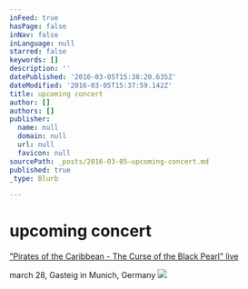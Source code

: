 ```yaml
---
inFeed: true
hasPage: false
inNav: false
inLanguage: null
starred: false
keywords: []
description: ''
datePublished: '2016-03-05T15:38:20.635Z'
dateModified: '2016-03-05T15:37:59.142Z'
title: upcoming concert
author: []
authors: []
publisher:
  name: null
  domain: null
  url: null
  favicon: null
sourcePath: _posts/2016-03-05-upcoming-concert.md
published: true
_type: Blurb

---
```

# upcoming concert

["Pirates of the Caribbean - The Curse of the Black Pearl" live][0]

march 28, Gasteig in Munich, Germany
![](https://the-grid-user-content.s3-us-west-2.amazonaws.com/93719cc0-3e0f-4572-a80d-55dc1e255d26.jpg)

[0]: http://www.muenchenevent.de/veranstaltungen/Fluch_der_Karibik-3446.html#__utma=239463644.1999826682.1457191093.1457191093.1457191093.1&__utmb=239463644.6.8.1457191105787&__utmc=239463644&__utmx=-&__utmz=239463644.1457191093.1.1.utmcsr=google|utmccn=(organic)|utmcmd=organic|utmctr=(not%20provided)&__utmv=-&__utmk=60284910